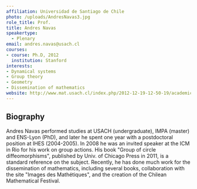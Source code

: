 ```yaml
---
affiliation: Universidad de Santiago de Chile
photo: /uploads/AndresNavas3.jpg
role_title: Prof.
title: Andres Navas
speakertype:
  - Plenary
email: andres.navas@usach.cl
courses:
- course: Ph.D, 2012
  institution: Stanford
interests:
- Dynamical systems
- Group theory
- Geometry
- Dissemination of mathematics
website: http://www.mat.usach.cl/index.php/2012-12-19-12-50-19/academicos/75-andres-navas-flores
---
```

## Biography
Andres Navas performed studies at USACH (undergraduate), IMPA (master) and
ENS-Lyon (PhD), and later he spent one year with a postdoctoral position at IHES
(2004-2005). In 2008 he was an invited speaker at the ICM in Rio for his work on
group actions. His book "Group of circle diffeomorphisms", published by Univ. of
Chicago Press in 2011, is a standard reference on the subject. Recently, he has
done much work for the dissemination of mathematics, including several books,
collaboration with the site "Images des Mathétiques", and the creation of the
Chilean Mathematical Festival.
